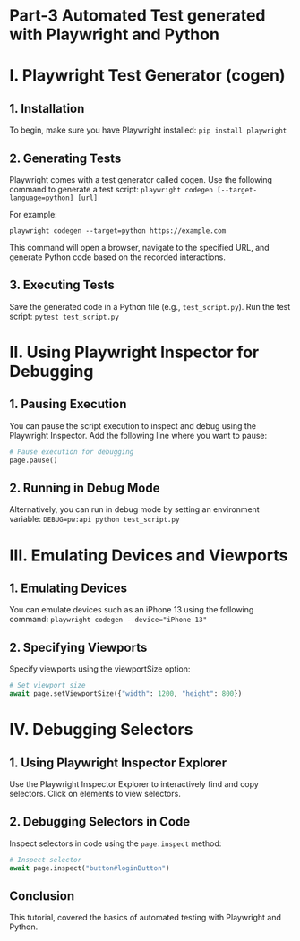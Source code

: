 # Part-3 Automated Test generated with Playwright and Python

# I. Playwright Test Generator (cogen)
## 1. Installation

To begin, make sure you have Playwright installed: `pip install playwright`

## 2. Generating Tests
Playwright comes with a test generator called cogen. Use the following command to generate a test script:
`playwright codegen [--target-language=python] [url]`

For example:

`playwright codegen --target=python https://example.com`

This command will open a browser, navigate to the specified URL, and generate Python code based on the recorded interactions.

## 3. Executing Tests

Save the generated code in a Python file (e.g., `test_script.py`). 
Run the test script: `pytest test_script.py`

# II. Using Playwright Inspector for Debugging

## 1. Pausing Execution

You can pause the script execution to inspect and debug using the Playwright Inspector. 
Add the following line where you want to pause:

```py
# Pause execution for debugging
page.pause()
```

## 2. Running in Debug Mode

Alternatively, you can run in debug mode by setting an environment variable: `DEBUG=pw:api python test_script.py`

# III. Emulating Devices and Viewports

## 1. Emulating Devices

You can emulate devices such as an iPhone 13 using the following command: `playwright codegen --device="iPhone 13"`

## 2. Specifying Viewports

Specify viewports using the viewportSize option:
```py
# Set viewport size
await page.setViewportSize({"width": 1200, "height": 800})
```

# IV. Debugging Selectors

## 1. Using Playwright Inspector Explorer

Use the Playwright Inspector Explorer to interactively find and copy selectors. 
Click on elements to view selectors.

## 2. Debugging Selectors in Code

Inspect selectors in code using the `page.inspect` method:

```py
# Inspect selector
await page.inspect("button#loginButton")
```

## Conclusion
This tutorial, covered the basics of automated testing with Playwright and Python. 



